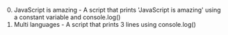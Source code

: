 0. JavaScript is amazing - A script that prints 'JavaScript is amazing' using a constant variable and console.log()
1. Multi languages - A script that prints 3 lines using console.log()
